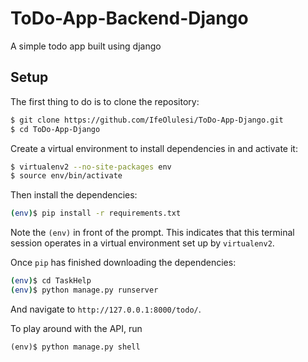 # ToDo-App-Backend-Django
A simple todo app built using django

## Setup

The first thing to do is to clone the repository:

```sh
$ git clone https://github.com/IfeOlulesi/ToDo-App-Django.git
$ cd ToDo-App-Django
```

Create a virtual environment to install dependencies in and activate it:

```sh
$ virtualenv2 --no-site-packages env
$ source env/bin/activate
```

Then install the dependencies:

```sh
(env)$ pip install -r requirements.txt
```
Note the `(env)` in front of the prompt. This indicates that this terminal
session operates in a virtual environment set up by `virtualenv2`.

Once `pip` has finished downloading the dependencies:
```sh
(env)$ cd TaskHelp
(env)$ python manage.py runserver
```
And navigate to `http://127.0.0.1:8000/todo/`.

To play around with the API, run
```
(env)$ python manage.py shell
```
